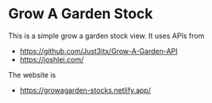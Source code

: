 # Grow A Garden Stock

This is a simple grow a garden stock view.
It uses APIs from 
- https://github.com/Just3itx/Grow-A-Garden-API
- https://joshlei.com/

The website is 
- https://growagarden-stocks.netlify.app/
